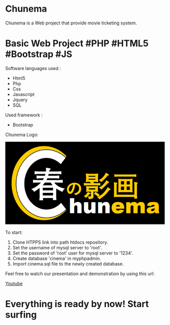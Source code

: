 # Chunema

Chunema is a Web project that provide movie ticketing system.

# Basic Web Project #PHP #HTML5 #Bootstrap #JS

Software languages used :
* Html5
* Php
* Css
* Javascript
* Jquery
* SQL

Used framework :
* Bootstrap

Chunema Logo:

![Logo](/images/logo1.png)

To start: 
1. Clone HTPPS link into path htdocs repository.
2. Set the username of mysql server to 'root'.
3. Set the password of 'root' user for mysql server to '1234'.
4. Create database 'cinema' in myphpadmin.
5. Import cinema.sql file to the newly created database.

Feel free to watch our presentation and demonstration by using this url:

[Youtube](https://www.youtube.com/watch?v=RChdEpISI5o&ab_channel=BraytonMaxwell) 

# Everything is ready by now! Start surfing 
